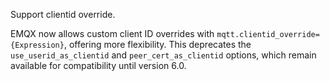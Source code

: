 Support clientid override.

EMQX now allows custom client ID overrides with `mqtt.clientid_override={Expression}`, offering more flexibility.
This deprecates the `use_userid_as_clientid` and `peer_cert_as_clientid` options, which remain available for compatibility until version 6.0.
